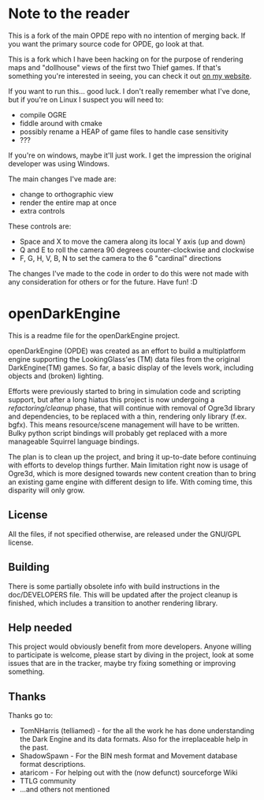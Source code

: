 # Note to the reader
This is a fork of the main OPDE repo with no intention of merging back.
If you want the primary source code for OPDE, go look at that.

This is a fork which I have been hacking on for the purpose of rendering maps and "dollhouse" views of the first two Thief games.
If that's something you're interested in seeing, you can check it out [on my website](https://frogulis.net/thief-dollhouse/).

If you want to run this... good luck. I don't really remember what I've done, but if you're on Linux I suspect you will need to:
- compile OGRE
- fiddle around with cmake
- possibly rename a HEAP of game files to handle case sensitivity
- ???

If you're on windows, maybe it'll just work.
I get the impression the original developer was using Windows.

The main changes I've made are:
- change to orthographic view
- render the entire map at once
- extra controls

These controls are:
- Space and X to move the camera along its local Y axis (up and down)
- Q and E to roll the camera 90 degrees counter-clockwise and clockwise
- F, G, H, V, B, N to set the camera to the 6 "cardinal" directions

The changes I've made to the code in order to do this were not made with any consideration for others or for the future.
Have fun! :D

# openDarkEngine

This is a readme file for the openDarkEngine project.

openDarkEngine (OPDE) was created as an effort to build a multiplatform engine supporting the LookingGlass'es (TM) data files from the original DarkEngine(TM) games. So far, a basic display of the levels work, including objects and (broken) lighting. 

Efforts were previously started to bring in simulation code and scripting support, but after a long hiatus this project is now undergoing a *refactoring/cleanup* phase, that will continue with removal of Ogre3d library and dependencies, to be replaced with a thin, rendering only library (f.ex. bgfx). This means resource/scene management will have to be written. Bulky python script bindings will probably get replaced with a more manageable Squirrel language bindings. 

The plan is to clean up the project, and bring it up-to-date before continuing with efforts to develop things further. Main limitation right now is usage of Ogre3d, which is more designed towards new content creation than to bring an existing game engine with different design to life. With coming time, this disparity will only grow.

## License
All the files, if not specified otherwise, are released under the GNU/GPL license.

## Building
There is some partially obsolete info with build instructions in the doc/DEVELOPERS file. This will be updated after the project cleanup is finished, which includes a transition to another rendering library.

## Help needed
This project would obviously benefit from more developers. Anyone willing to participate is welcome, please start by diving in the project, look at some issues that are in the tracker, maybe try fixing something or improving something.

## Thanks

Thanks go to:

* TomNHarris (telliamed) - for the all the work he has done understanding the Dark Engine and its data formats. Also for the irreplaceable help in the past.
* ShadowSpawn - For the BIN mesh format and Movement database format descriptions.
* ataricom - For helping out with the (now defunct) sourceforge Wiki
* TTLG community
* ...and others not mentioned
